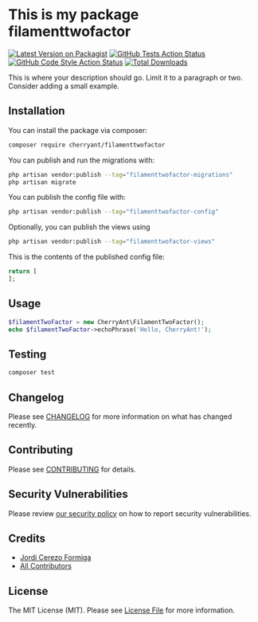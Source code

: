 # This is my package filamenttwofactor

[![Latest Version on Packagist](https://img.shields.io/packagist/v/cherryant/filamenttwofactor.svg?style=flat-square)](https://packagist.org/packages/cherryant/filamenttwofactor)
[![GitHub Tests Action Status](https://img.shields.io/github/actions/workflow/status/cherryant/filamenttwofactor/run-tests.yml?branch=main&label=tests&style=flat-square)](https://github.com/cherryant/filamenttwofactor/actions?query=workflow%3Arun-tests+branch%3Amain)
[![GitHub Code Style Action Status](https://img.shields.io/github/actions/workflow/status/cherryant/filamenttwofactor/fix-php-code-style-issues.yml?branch=main&label=code%20style&style=flat-square)](https://github.com/cherryant/filamenttwofactor/actions?query=workflow%3A"Fix+PHP+code+style+issues"+branch%3Amain)
[![Total Downloads](https://img.shields.io/packagist/dt/cherryant/filamenttwofactor.svg?style=flat-square)](https://packagist.org/packages/cherryant/filamenttwofactor)



This is where your description should go. Limit it to a paragraph or two. Consider adding a small example.

## Installation

You can install the package via composer:

```bash
composer require cherryant/filamenttwofactor
```

You can publish and run the migrations with:

```bash
php artisan vendor:publish --tag="filamenttwofactor-migrations"
php artisan migrate
```

You can publish the config file with:

```bash
php artisan vendor:publish --tag="filamenttwofactor-config"
```

Optionally, you can publish the views using

```bash
php artisan vendor:publish --tag="filamenttwofactor-views"
```

This is the contents of the published config file:

```php
return [
];
```

## Usage

```php
$filamentTwoFactor = new CherryAnt\FilamentTwoFactor();
echo $filamentTwoFactor->echoPhrase('Hello, CherryAnt!');
```

## Testing

```bash
composer test
```

## Changelog

Please see [CHANGELOG](CHANGELOG.md) for more information on what has changed recently.

## Contributing

Please see [CONTRIBUTING](.github/CONTRIBUTING.md) for details.

## Security Vulnerabilities

Please review [our security policy](../../security/policy) on how to report security vulnerabilities.

## Credits

- [Jordi Cerezo Formiga](https://github.com/CherryAnt)
- [All Contributors](../../contributors)

## License

The MIT License (MIT). Please see [License File](LICENSE.md) for more information.
